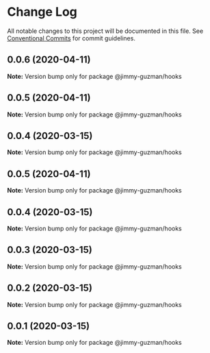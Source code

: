# Change Log

All notable changes to this project will be documented in this file.
See [Conventional Commits](https://conventionalcommits.org) for commit guidelines.

## 0.0.6 (2020-04-11)

**Note:** Version bump only for package @jimmy-guzman/hooks

## 0.0.5 (2020-04-11)

**Note:** Version bump only for package @jimmy-guzman/hooks

## 0.0.4 (2020-03-15)

**Note:** Version bump only for package @jimmy-guzman/hooks

## 0.0.5 (2020-04-11)

**Note:** Version bump only for package @jimmy-guzman/hooks

## 0.0.4 (2020-03-15)

**Note:** Version bump only for package @jimmy-guzman/hooks

## 0.0.3 (2020-03-15)

**Note:** Version bump only for package @jimmy-guzman/hooks

## 0.0.2 (2020-03-15)

**Note:** Version bump only for package @jimmy-guzman/hooks

## 0.0.1 (2020-03-15)

**Note:** Version bump only for package @jimmy-guzman/hooks

